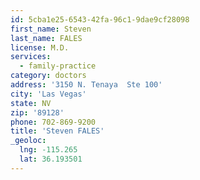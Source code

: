 ```yaml
---
id: 5cba1e25-6543-42fa-96c1-9dae9cf28098
first_name: Steven
last_name: FALES
license: M.D.
services:
  - family-practice
category: doctors
address: '3150 N. Tenaya  Ste 100'
city: 'Las Vegas'
state: NV
zip: '89128'
phone: 702-869-9200
title: 'Steven FALES'
_geoloc:
  lng: -115.265
  lat: 36.193501
---
```


